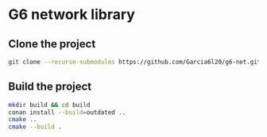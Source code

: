 # G6 network library

## Clone the project

```bash
git clone --recurse-submodules https://github.com/Garcia6l20/g6-net.git
```

## Build the project

```bash
mkdir build && cd build
conan install --build=outdated ..
cmake ..
cmake --build .
```

